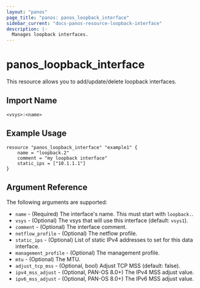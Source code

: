 ```yaml
---
layout: "panos"
page_title: "panos: panos_loopback_interface"
sidebar_current: "docs-panos-resource-loopback-interface"
description: |-
  Manages loopback interfaces.
---
```


# panos_loopback_interface

This resource allows you to add/update/delete loopback interfaces.


## Import Name

```
<vsys>:<name>
```


## Example Usage

```hcl
resource "panos_loopback_interface" "example1" {
    name = "loopback.2"
    comment = "my loopback interface"
    static_ips = ["10.1.1.1"]
}
```

## Argument Reference

The following arguments are supported:

* `name` - (Required) The interface's name.  This must start with `loopback.`.
* `vsys` - (Optional) The vsys that will use this interface (default: `vsys1`).
* `comment` - (Optional) The interface comment.
* `netflow_profile` - (Optional) The netflow profile.
* `static_ips` - (Optional) List of static IPv4 addresses to set for this data
  interface.
* `management_profile` - (Optional) The management profile.
* `mtu` - (Optional) The MTU.
* `adjust_tcp_mss` - (Optional, bool) Adjust TCP MSS (default: false).
* `ipv4_mss_adjust` - (Optional, PAN-OS 8.0+) The IPv4 MSS adjust value.
* `ipv6_mss_adjust` - (Optional, PAN-OS 8.0+) The IPv6 MSS adjust value.
